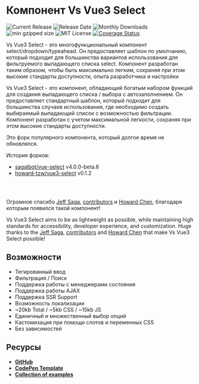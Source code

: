 # Компонент Vs Vue3 Select

![Current Release](https://img.shields.io/github/release/voral/vs-vue3-select.svg)
![Release Date](https://img.shields.io/github/release-date/voral/vs-vue3-select)
![Monthly Downloads](https://img.shields.io/npm/dm/vs-vue3-select.svg)
![min gzipped size](https://img.shields.io/bundlejs/size/vs-vue3-select)
![MIT License](https://img.shields.io/github/license/voral/vs-vue3-select.svg)
[![Coverage Status](https://coveralls.io/repos/github/Voral/vs-vue3-select/badge.svg?branch=main)](https://coveralls.io/github/Voral/vs-vue3-select?branch=main)

Vs Vue3 Select - это многофункциональный компонент select/dropdown/typeahead. Он предоставляет шаблон по умолчанию, который подходит для большинства вариантов использования для фильтруемого выпадающего списка select. Компонент разработан таким образом, чтобы быть максимально легким, сохраняя при этом высокие стандарты доступности, опыта разработчика и настройки

Vs Vue3 Select - это компонент, обладающий богатым набором функций для создания выпадающего списка / выбора с автозаполнением. Он предоставляет стандартный шаблон, который подходит для большинства случаев использования, где необходимо создать выбираемый выпадающий список с возможностью фильтрации. Компонент разработан с учетом максимальной легкости, сохраняя при этом высокие стандарты доступности.

Это форк популярного компонента, который долгое время не обновлялся.

История форков:

- [sagalbot/vue-select](https://github.com/sagalbot/vue-select) v4.0.0-beta.6
- [howard-tzw/vue3-select](https://github.com/howard-tzw/vue3-select) v0.1.2

<div style="max-width:25rem; margin: 0 auto; padding: 1rem 0;">
  <country-select />  
</div>

Огромное спасибо [Jeff Saga](https://github.com/sagalbot),
[contributors](https://github.com/sagalbot/vue-select/graphs/contributors)
и [Howard Chen](https://github.com/howard-tzw/vue3-select), благодаря которым появился такой компонент!

Vs Vue3 Select aims to be as lightweight as possible, while maintaining high
standards for accessibility, developer experience, and customization. Huge
thanks to the [Jeff Saga](https://github.com/sagalbot),
[contributors](https://github.com/sagalbot/vue-select/graphs/contributors)
and [Howard Chen](https://github.com/howard-tzw/vue3-select)
that make Vs Vue3 Select possible!

## Возможности

- Тегированный ввод
- Фильтрация / Поиск
- Поддержка работы с менеджерами состояния
- Поддержка работы AJAX
- Поддержка SSR Support
- Возможность локализации
- ~20kb Total / ~5kb CSS / ~15kb JS
- Единичный и множественный выбор опций
- Кастомизация при помощи слотов и переменных CSS 
- Без зависимостей

## Ресурсы

- **[GitHub](https://github.com/voral/vs-vue3-select)**
- **[CodePen Template](https://codepen.io/vasoft/pen/JjxVrVM)**
- **[Collection of examples](https://codepen.io/collection/aMPBbR)**
